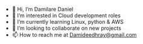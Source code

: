 - 👋 Hi, I’m Damilare Daniel
- 👀 I’m interested in Cloud development roles
- 🌱 I’m currently learning Linux, python & AWS
- 💞️ I’m looking to collaborate on new projects 
- 📫 How to reach me at Damideedhray@gmail.com
<!---
deegallagher94/deegallagher94 is a ✨ special ✨ repository because its `README.md` (this file) appears on your GitHub profile.
You can click the Preview link to take a look at your changes.
--->
